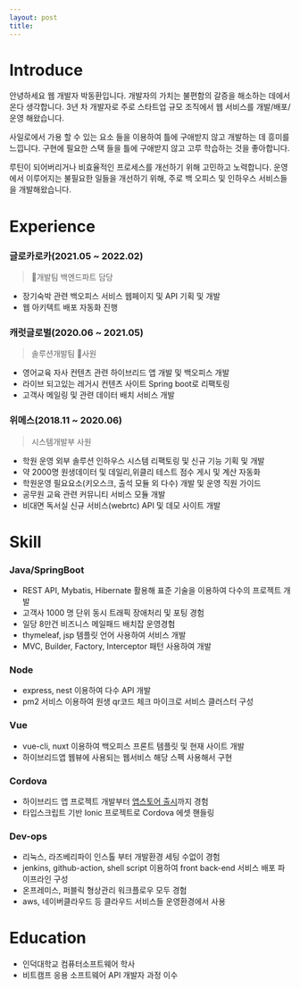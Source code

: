 ```yaml
---
layout: post
title: 
---
```

# Introduce

안녕하세요 웹 개발자 박동환입니다.
개발자의 가치는 불편함의 갈증을 해소하는 데에서 온다 생각합니다.
3년 차 개발자로 주로 스타트업 규모 조직에서 웹 서비스를 개발/배포/운영 해왔습니다.

사일로에서 가용 할 수 있는 요소 들을 이용하여 틀에 구애받지 않고 개발하는 데 흥미를 느낍니다.
구현에 필요한 스택 들을 틀에 구애받지 않고 고루 학습하는 것을 좋아합니다.

루틴이 되어버리거나 비효율적인 프로세스를 개선하기 위해 고민하고 노력합니다.
운영에서 이루어지는 불필요한 일들을 개선하기 위해, 주로 백 오피스 및 인하우스 서비스들을 개발해왔습니다.
# Experience

### 글로카로카(2021.05 ~ 2022.02)
> 개발팀 백엔드파트 담당
- 장기숙박 관련 백오피스 서비스 웹페이지 및 API 기획 및 개발
- 웹 아키텍트 배포 자동화 진행

### 캐럿글로벌(2020.06 ~ 2021.05)
> 솔루션개발팀 사원
-  영어교육 자사 컨텐츠 관련 하이브리드 앱 개발 및 백오피스 개발
-  라이브 되고있는 레거시 컨텐츠 사이트 Spring boot로 리팩토링
-  고객사 메일링 및 관련 데이터 배치 서비스 개발

### 위메스(2018.11 ~ 2020.06)
> 시스템개발부 사원
-  학원 운영 외부 솔루션 인하우스 시스템 리팩토링 및 신규 기능 기획 및 개발
-  약 2000명 원생데이터 및 데일리,위클리 테스트 점수 게시 및 계산 자동화
-  학원운영 필요요소(키오스크, 출석 모듈 외 다수) 개발 및 운영 직원 가이드
-  공무원 교육 관련 커뮤니티 서비스 모듈 개발
-  비대면 독서실 신규 서비스(webrtc) API 및 데모 사이트 개발

# Skill

### Java/SpringBoot
- REST API, Mybatis, Hibernate 활용해 표준 기술을 이용하여 다수의 프로젝트 개발
- 고객사 1000 명 단위 동시 트래픽 장애처리 및 포팅 경험
- 일당 8만건 비즈니스 메일패드 배치잡 운영경험
- thymeleaf, jsp 템플릿 언어 사용하여 서비스 개발
- MVC, Builder, Factory, Interceptor 패턴 사용하여 개발

### Node
- express, nest 이용하여 다수 API 개발
- pm2 서비스 이용하여 원생 qr코드 체크 마이크로 서비스 클러스터 구성

### Vue
- vue-cli, nuxt 이용하여 백오피스 프론트 템플릿 및 현재 사이트 개발
- 하이브리드앱 웹뷰에 사용되는 웹서비스 해당 스펙 사용해서 구현

### Cordova
- 하이브리드 앱 프로젝트 개발부터 [앱스토어 출시](https://play.google.com/store/apps/details?id=com.carrotglobal.platform&hl=ko&gl=US&showAllReviews=true)까지 경험
- 타입스크립트 기반 Ionic 프로젝트로 Cordova 에셋 핸들링

### Dev-ops
- 리눅스, 라즈베리파이 인스톨 부터 개발환경 세팅 수없이 경험
- jenkins, github-action, shell script 이용하여 front back-end 서비스 배포 파이프라인 구성
- 온프레미스, 퍼블릭 형상관리 워크플로우 모두 경험
- aws, 네이버클라우드 등 클라우드 서비스들 운영환경에서 사용

# Education

- 인덕대학교 컴퓨터소프트웨어 학사
- 비트캠프 응용 소프트웨어 API 개발자 과정 이수

